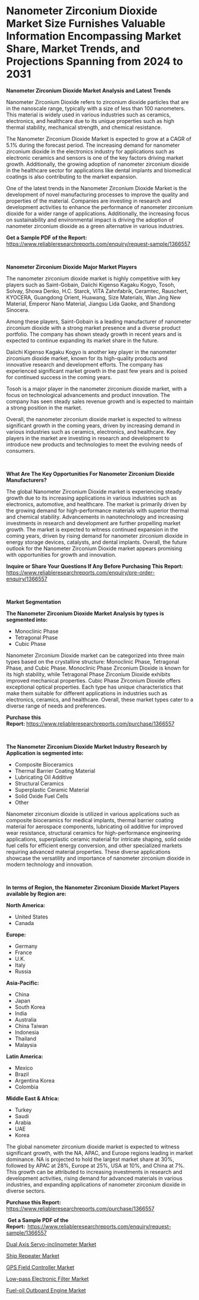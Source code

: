 <p><h1>Nanometer Zirconium Dioxide Market Size Furnishes Valuable Information Encompassing Market Share, Market Trends, and Projections Spanning from 2024 to 2031</h1></p><p><strong>Nanometer Zirconium Dioxide Market Analysis and Latest Trends</strong></p>
<p><p>Nanometer Zirconium Dioxide refers to zirconium dioxide particles that are in the nanoscale range, typically with a size of less than 100 nanometers. This material is widely used in various industries such as ceramics, electronics, and healthcare due to its unique properties such as high thermal stability, mechanical strength, and chemical resistance.</p><p>The Nanometer Zirconium Dioxide Market is expected to grow at a CAGR of 5.1% during the forecast period. The increasing demand for nanometer zirconium dioxide in the electronics industry for applications such as electronic ceramics and sensors is one of the key factors driving market growth. Additionally, the growing adoption of nanometer zirconium dioxide in the healthcare sector for applications like dental implants and biomedical coatings is also contributing to the market expansion.</p><p>One of the latest trends in the Nanometer Zirconium Dioxide Market is the development of novel manufacturing processes to improve the quality and properties of the material. Companies are investing in research and development activities to enhance the performance of nanometer zirconium dioxide for a wider range of applications. Additionally, the increasing focus on sustainability and environmental impact is driving the adoption of nanometer zirconium dioxide as a green alternative in various industries.</p></p>
<p><strong>Get a Sample PDF of the Report:&nbsp;</strong> <a href="https://www.reliableresearchreports.com/enquiry/request-sample/1366557">https://www.reliableresearchreports.com/enquiry/request-sample/1366557</a></p>
<p>&nbsp;</p>
<p><strong>Nanometer Zirconium Dioxide Major Market Players</strong></p>
<p><p>The nanometer zirconium dioxide market is highly competitive with key players such as Saint-Gobain, Daiichi Kigenso Kagaku Kogyo, Tosoh, Solvay, Showa Denko, H.C. Starck, VITA Zahnfabrik, Ceramtec, Rauschert, KYOCERA, Guangdong Orient, Huawang, Size Materials, Wan Jing New Material, Emperor Nano Material, Jiangsu Lida Gaoke, and Shandong Sinocera.</p><p>Among these players, Saint-Gobain is a leading manufacturer of nanometer zirconium dioxide with a strong market presence and a diverse product portfolio. The company has shown steady growth in recent years and is expected to continue expanding its market share in the future.</p><p>Daiichi Kigenso Kagaku Kogyo is another key player in the nanometer zirconium dioxide market, known for its high-quality products and innovative research and development efforts. The company has experienced significant market growth in the past few years and is poised for continued success in the coming years.</p><p>Tosoh is a major player in the nanometer zirconium dioxide market, with a focus on technological advancements and product innovation. The company has seen steady sales revenue growth and is expected to maintain a strong position in the market.</p><p>Overall, the nanometer zirconium dioxide market is expected to witness significant growth in the coming years, driven by increasing demand in various industries such as ceramics, electronics, and healthcare. Key players in the market are investing in research and development to introduce new products and technologies to meet the evolving needs of consumers.</p></p>
<p>&nbsp;</p>
<p><strong>What Are The Key Opportunities For Nanometer Zirconium Dioxide Manufacturers?</strong></p>
<p><p>The global Nanometer Zirconium Dioxide market is experiencing steady growth due to its increasing applications in various industries such as electronics, automotive, and healthcare. The market is primarily driven by the growing demand for high-performance materials with superior thermal and chemical stability. Advancements in nanotechnology and increasing investments in research and development are further propelling market growth. The market is expected to witness continued expansion in the coming years, driven by rising demand for nanometer zirconium dioxide in energy storage devices, catalysts, and dental implants. Overall, the future outlook for the Nanometer Zirconium Dioxide market appears promising with opportunities for growth and innovation.</p></p>
<p><strong>Inquire or Share Your Questions If Any Before Purchasing This Report:</strong> <a href="https://www.reliableresearchreports.com/enquiry/pre-order-enquiry/1366557">https://www.reliableresearchreports.com/enquiry/pre-order-enquiry/1366557</a></p>
<p>&nbsp;</p>
<p><strong>Market Segmentation</strong></p>
<p><strong>The Nanometer Zirconium Dioxide Market Analysis by types is segmented into:</strong></p>
<p><ul><li>Monoclinic Phase</li><li>Tetragonal Phase</li><li>Cubic Phase</li></ul></p>
<p><p>Nanometer Zirconium Dioxide market can be categorized into three main types based on the crystalline structure: Monoclinic Phase, Tetragonal Phase, and Cubic Phase. Monoclinic Phase Zirconium Dioxide is known for its high stability, while Tetragonal Phase Zirconium Dioxide exhibits improved mechanical properties. Cubic Phase Zirconium Dioxide offers exceptional optical properties. Each type has unique characteristics that make them suitable for different applications in industries such as electronics, ceramics, and healthcare. Overall, these market types cater to a diverse range of needs and preferences.</p></p>
<p><strong>Purchase this Report:&nbsp;</strong><a href="https://www.reliableresearchreports.com/purchase/1366557">https://www.reliableresearchreports.com/purchase/1366557</a></p>
<p>&nbsp;</p>
<p><strong>The Nanometer Zirconium Dioxide Market Industry Research by Application is segmented into:</strong></p>
<p><ul><li>Composite Bioceramics</li><li>Thermal Barrier Coating Material</li><li>Lubricating Oil Additive</li><li>Structural Ceramics</li><li>Superplastic Ceramic Material</li><li>Solid Oxide Fuel Cells</li><li>Other</li></ul></p>
<p><p>Nanometer zirconium dioxide is utilized in various applications such as composite bioceramics for medical implants, thermal barrier coating material for aerospace components, lubricating oil additive for improved wear resistance, structural ceramics for high-performance engineering applications, superplastic ceramic material for intricate shaping, solid oxide fuel cells for efficient energy conversion, and other specialized markets requiring advanced material properties. These diverse applications showcase the versatility and importance of nanometer zirconium dioxide in modern technology and innovation.</p></p>
<p>&nbsp;</p>
<p><strong>In terms of Region, the Nanometer Zirconium Dioxide Market Players available by Region are:</strong></p>
<p>
    <p> <strong> North America: </strong>
        <ul>
            <li>United States</li>
            <li>Canada</li>
        </ul>
        </p> 
    <p> <strong> Europe: </strong>
        <ul>
            <li>Germany</li>
            <li>France</li>
            <li>U.K.</li>
            <li>Italy</li>
            <li>Russia</li>
        </ul>
        </p> 
    <p> <strong> Asia-Pacific: </strong>
        <ul>
            <li>China</li>
            <li>Japan</li>
            <li>South Korea</li>
            <li>India</li>
            <li>Australia</li>
            <li>China Taiwan</li>
            <li>Indonesia</li>
            <li>Thailand</li>
            <li>Malaysia</li>
        </ul>
        </p> 
    <p> <strong> Latin America: </strong>
        <ul>
            <li>Mexico</li>
            <li>Brazil</li>
            <li>Argentina Korea</li>
            <li>Colombia</li>
        </ul>
        </p> 
    <p> <strong> Middle East & Africa: </strong>
        <ul>
            <li>Turkey</li>
            <li>Saudi</li>
            <li>Arabia</li>
            <li>UAE</li>
            <li>Korea</li>
        </ul>
    </p>
    </p>
<p><p>The global nanometer zirconium dioxide market is expected to witness significant growth, with the NA, APAC, and Europe regions leading in market dominance. NA is projected to hold the largest market share at 30%, followed by APAC at 28%, Europe at 25%, USA at 10%, and China at 7%. This growth can be attributed to increasing investments in research and development activities, rising demand for advanced materials in various industries, and expanding applications of nanometer zirconium dioxide in diverse sectors.</p></p>
<p><strong>Purchase this Report: </strong><a href="https://www.reliableresearchreports.com/purchase/1366557">https://www.reliableresearchreports.com/purchase/1366557</a></p>
<p>&nbsp;<strong>Get a Sample PDF of the Report:&nbsp;&nbsp;</strong><a href="https://www.reliableresearchreports.com/enquiry/request-sample/1366557">https://www.reliableresearchreports.com/enquiry/request-sample/1366557</a></p>
<p><strong></strong></p>
<p><p><a href="https://medium.com/@leeullrich2023/dual-axis-servo-inclinometer-market-size-reveals-the-best-marketing-channels-in-global-industry-49208dbdadef">Dual Axis Servo-inclinometer Market</a></p><p><a href="https://medium.com/@leeullrich2023/ship-repeater-market-the-key-to-successful-business-strategy-forecast-till-2031-0452496899bd">Ship Repeater Market</a></p><p><a href="https://medium.com/@leeullrich2023/gps-field-controller-market-the-key-to-successful-business-strategy-forecast-till-2031-e723fd6544f0">GPS Field Controller Market</a></p><p><a href="https://medium.com/p/ba7fbb1aae60/edit">Low-pass Electronic Filter Market</a></p><p><a href="https://medium.com/@leeullrich2023/fuel-oil-outboard-engine-market-furnishes-information-on-market-share-market-trends-and-market-52c52e173c61">Fuel-oil Outboard Engine Market</a></p></p>